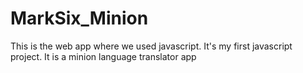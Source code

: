 # MarkSix_Minion
This is the web app where we used javascript. It's my first javascript project. It is a minion language translator app

